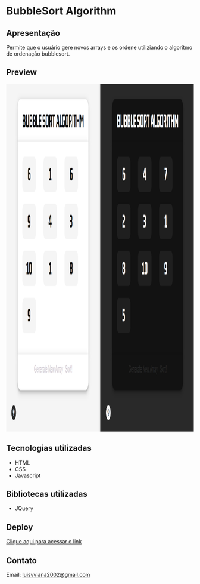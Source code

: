 # BubbleSort Algorithm

## Apresentação
Permite que o usuário gere novos arrays e os ordene utiliziando o algoritmo de ordenação bubblesort.

## Preview

<img width="1590" height="932" src="src/assets/to_readme/preview.png">

## Tecnologias utilizadas 
- HTML
- CSS
- Javascript

## Bibliotecas utilizadas
- JQuery

## Deploy
[Clique aqui para acessar o link](https://serpicode.github.io/BubbleSort-Algorithm/)

## Contato
Email: luisvviana2002@gmail.com
